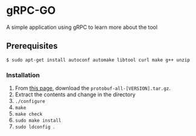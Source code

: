 # gRPC-GO
A simple application using gRPC to learn more about the tool

## Prerequisites
```$ sudo apt-get install autoconf automake libtool curl make g++ unzip```

  ### Installation
  1. From [this page](https://github.com/protocolbuffers/protobuf/releases/tag/v3.6.1), download the ```protobuf-all-[VERSION].tar.gz```.
  2. Extract the contents and change in the directory
  3. ```./configure```
  4. ```make```
  5. ```make check```
  6. ```sudo make install```
  7. ```sudo ldconfig ```.


